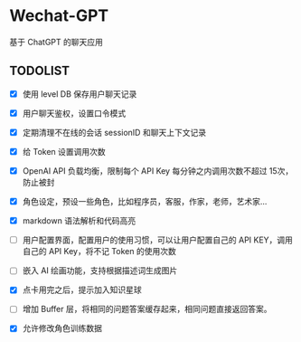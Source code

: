 # Wechat-GPT

基于 ChatGPT 的聊天应用

## TODOLIST

* [x] 使用 level DB 保存用户聊天记录
* [x] 用户聊天鉴权，设置口令模式
* [x] 定期清理不在线的会话 sessionID 和聊天上下文记录
* [x] 给 Token 设置调用次数
* [x] OpenAI API 负载均衡，限制每个 API Key 每分钟之内调用次数不超过 15次，防止被封
* [x] 角色设定，预设一些角色，比如程序员，客服，作家，老师，艺术家...
* [x] markdown 语法解析和代码高亮
* [ ] 用户配置界面，配置用户的使用习惯，可以让用户配置自己的 API KEY，调用自己的 API Key，将不记 Token 的使用次数
* [ ] 嵌入 AI 绘画功能，支持根据描述词生成图片
* [x] 点卡用完之后，提示加入知识星球
* [ ] 增加 Buffer 层，将相同的问题答案缓存起来，相同问题直接返回答案。
* [x] 允许修改角色训练数据 

